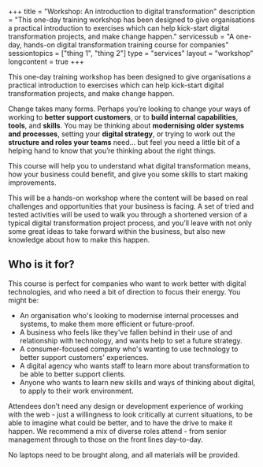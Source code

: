 +++
title       = "Workshop: An introduction to digital transformation"
description = "This one-day training workshop has been designed to give organisations a practical introduction to exercises which can help kick-start digital transformation projects, and make change happen."
servicessub = "A one-day, hands-on digital transformation training course for companies"
sessiontopics = ["thing 1", "thing 2"]
type = "services"
layout = "workshop"
longcontent = true
+++

This one-day training workshop has been designed to give organisations a practical introduction to exercises which can help kick-start digital transformation projects, and make change happen.

Change takes many forms. Perhaps you’re looking to change your ways of working to **better support customers**, or to **build internal capabilities**, **tools**, and **skills**. You may be thinking about **modernising older systems and processes**, setting your **digital strategy**, or trying to work out the **structure and roles your teams** need… but feel you need a little bit of a helping hand to know that you’re thinking about the right things.

This course will help you to understand what digital transformation means, how your business could benefit, and give you some skills to start making improvements.

This will be a hands-on workshop where the content will be based on real challenges and opportunities that your business is facing. A set of tried and tested activities will be used to walk you through a shortened version of a typical digital transformation project process, and you’ll leave with not only some great ideas to take forward within the business, but also new knowledge about how to make this happen.

## Who is it for?
This course is perfect for companies who want to work better with digital technologies, and who need a bit of direction to focus their energy. You might be:

* An organisation who's looking to modernise internal processes and systems, to make them more efficient or future-proof.
* A business who feels like they've fallen behind in their use of and relationship with technology, and wants help to set a future strategy.
* A consumer-focused company who's wanting to use technology to better support customers' experiences.
* A digital agency who wants staff to learn more about transformation to be able to better support clients.
* Anyone who wants to learn new skills and ways of thinking about digital, to apply to their work environment.

Attendees don’t need any design or development experience of working with the web - just a willingness to look critically at current situations, to be able to imagine what could be better, and to have the drive to make it happen. We recommend a mix of diverse roles attend - from senior management through to those on the front lines day-to-day.

No laptops need to be brought along, and all materials will be provided.
